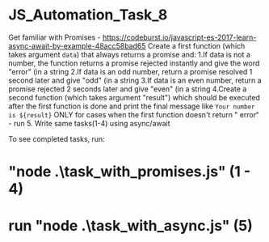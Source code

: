 # JS_Automation_Task_8
Get familiar with Promises - https://codeburst.io/javascript-es-2017-learn-async-await-by-example-48acc58bad65
Create a first function (which takes argument `data`) that always returns a promise and:
1.If data is not a number, the function returns a promise rejected instantly and give the word
"error" (in a string
2.If data is an odd number, return a promise resolved 1 second later and give "odd" (in a string
3.If data is an even number, return a promise rejected 2 seconds later and give "even" (in a string
4.Create a second function (which takes argument "result") which should be executed after the
first function is done and print the final message like `Your number is ${result}` ONLY for cases
when the first function doesn't return " error“ - run 
5. Write same tasks(1-4) using async/await 

To see completed tasks, run:
# "node .\task_with_promises.js" (1 - 4)
# run "node .\task_with_async.js" (5)
